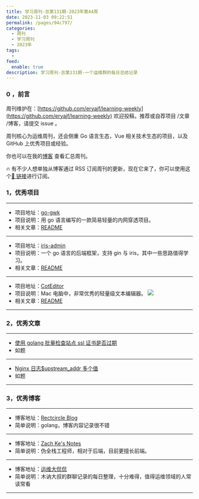 ```yaml
---
title: 学习周刊-总第131期-2023年第44周
date: 2023-11-03 09:22:51
permalink: /pages/94c797/
categories:
  - 周刊
  - 学习周刊
  - 2023年
tags:
  -
feed:
  enable: true
description: 学习周刊-总第131期-一个运维群的每日总结记录
---
```


### 0 ，前言

周刊维护在：[https://github.com/eryajf/learning-weekly](https://github.com/eryajf/learning-weekly) 欢迎投稿，推荐或自荐项目 /文章 /博客，请提交 issue 。

周刊核心为运维周刊，还会侧重 Go 语言生态，Vue 相关技术生态的项目，以及 GitHub 上优秀项目或经验。

你也可以在我的[博客](https://wiki.eryajf.net/learning-weekly/) 查看汇总周刊。

🔥 有不少人想单独从博客通过 RSS 订阅周刊的更新，现在它来了，你可以使用这个[🔗 链接](https://wiki.eryajf.net/learning-weekly.xml)进行订阅。

### 1，优秀项目

---

- 项目地址：[go-gwk](https://github.com/xuxihai123/go-gwk)
- 项目说明：用 go 语言编写的一款简易轻量的内网穿透项目。
- 相关文章：[README](https://github.com/xuxihai123/go-gwk#readme)

---

- 项目地址：[iris-admin](https://github.com/snowlyg/iris-admin)
- 项目说明：一个 go 语言的后端框架，支持 gin 与 iris，其中一些思路值得学习。
- 相关文章：[README](https://github.com/snowlyg/iris-admin#readme)

---

- 项目地址：[CotEditor](https://github.com/coteditor/CotEditor)
- 项目说明：Mac 电脑中，非常优秀的轻量级文本编辑器。
  ![](https://t.eryajf.net/imgs/2023/11/1698974476761.png)
- 相关文章：[README](https://github.com/coteditor/CotEditor#readme)

---

### 2，优秀文章

---

- [使用 golang 批量检查站点 ssl 证书是否过期](https://kebingzao.com/2020/12/29/go-check-certs/)
- 如题

---

- [Nginx 日志$upstream_addr 多个值](https://mephisto.cc/tech/upstream_addr/)
- 如题

---

### 3，优秀博客

---

- 博客地址：[Rectcircle Blog](https://www.rectcircle.cn/)
- 简单说明：golang，博客内容记录很不错

---

- 博客地址：[Zach Ke's Notes](https://kebingzao.com/)
- 简单说明：伪全栈工程师，相对于后端，目前更擅长前端。

---

- 博客地址：[运维大侃侃](https://www.yuque.com/sanye-ia8oj/hmoxce)
- 简单说明：木讷大叔的群聊记录的每日整理，十分难得，值得运维领域的人常读常看

---
